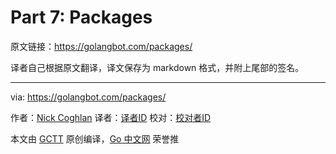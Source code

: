 
# Part 7: Packages

原文链接：https://golangbot.com/packages/

译者自己根据原文翻译，译文保存为 markdown 格式，并附上尾部的签名。

----------------

via: https://golangbot.com/packages/

作者：[Nick Coghlan](https://golangbot.com/about/)
译者：[译者ID](https://github.com/译者ID)
校对：[校对者ID](https://github.com/校对者ID)

本文由 [GCTT](https://github.com/studygolang/GCTT) 原创编译，[Go 中文网](https://studygolang.com/) 荣誉推
